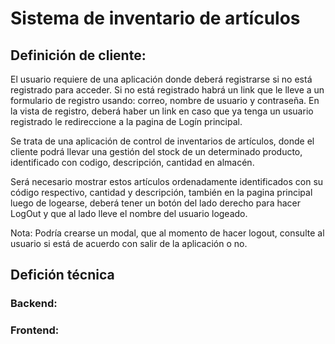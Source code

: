 # Sistema de inventario de artículos

## Definición de cliente:

El usuario requiere de una aplicación donde deberá registrarse si no está registrado para acceder. Si no está registrado habrá un link que le lleve a un formulario de registro usando: correo, nombre de usuario y contraseña. En la vista de registro, deberá haber un link en caso que ya tenga un usuario registrado le redireccione a la pagina de Logín principal.

Se trata de una aplicación de control de inventarios de artículos, donde el cliente podrá llevar una gestión del stock de un determinado producto, identificado con codigo, descripción, cantidad en almacén.

Será necesario mostrar estos artículos ordenadamente identificados con su código respectivo, cantidad y descripción,
también en la pagina principal luego de logearse, deberá tener un botón del lado derecho para hacer LogOut y que al lado lleve el nombre del usuario logeado.

Nota: Podría crearse un modal, que al momento de hacer logout, consulte al usuario si está de acuerdo con salir de la aplicación o no.

## Defición técnica

### Backend:


### Frontend: